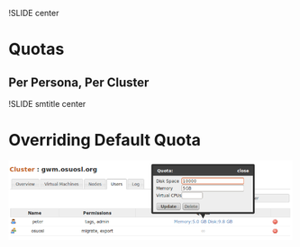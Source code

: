 !SLIDE center

# Quotas

## Per Persona, Per Cluster


!SLIDE smtitle center

# Overriding Default Quota

![custom_quota](custom_quota.png)
